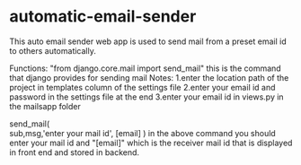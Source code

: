 # automatic-email-sender
This auto email sender web app is used to send mail from a preset email id to others automatically.



Functions:
"from django.core.mail import send_mail" this is the command that django provides for sending mail
Notes:
1.enter the location path of the project in templates column of the settings file
2.enter your email id and password in the settings file at the end
3.enter your email id in views.py in the mailsapp folder

send_mail(  
            sub,msg,'enter your mail id',
            [email]
            )
       in the above command you should enter your mail id and "[email]" which is the receiver mail id that is displayed in front end and stored in backend.     
